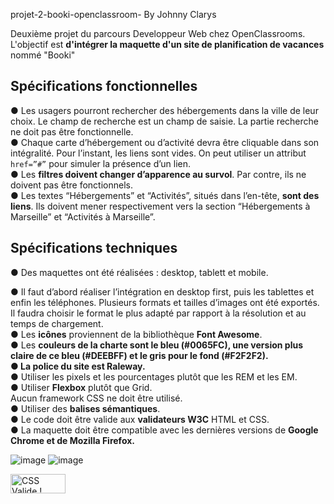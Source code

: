 projet-2-booki-openclassroom- By Johnny Clarys

Deuxième projet du parcours Developpeur Web chez OpenClassrooms. 
L'objectif est __d'intégrer la maquette d'un site de planification de vacances__ nommé "Booki"

## Spécifications fonctionnelles    
● Les usagers pourront rechercher des hébergements dans la ville de
leur choix. Le champ de recherche est un champ de saisie. La partie recherche ne doit pas être fonctionnelle.         
● Chaque carte d’hébergement ou d’activité devra être cliquable dans
son intégralité. Pour l’instant, les liens sont
vides. On peut utiliser un attribut `href=”#”` pour simuler la
présence d’un lien.           
● Les __filtres doivent changer d’apparence au survol__. Par contre, ils ne doivent pas être fonctionnels.     
● Les textes “Hébergements” et “Activités”, situés dans l’en-tête, __sont
des liens__. Ils doivent mener respectivement vers la section
“Hébergements à Marseille” et “Activités à Marseille”.     

## Spécifications techniques        
● Des maquettes ont été réalisées : desktop, tablett et mobile.

   
● Il faut d’abord réaliser l’intégration en desktop first, puis les tablettes et enfin les téléphones.
Plusieurs formats et tailles d’images ont été exportés. Il faudra choisir
le format le plus adapté par rapport à la résolution et au temps de
chargement.    
● Les __icônes__ proviennent de la bibliothèque __Font Awesome__.     
● Les __couleurs de la charte sont le bleu (#0065FC), une version plus
claire de ce bleu (#DEEBFF) et le gris pour le fond (#F2F2F2).      
● La police du site est Raleway.__     
● Utiliser les pixels et les pourcentages plutôt que les
REM et les EM.      
● Utiliser __Flexbox__ plutôt que Grid.    
Aucun framework CSS ne doit être utilisé.    
● Utiliser des __balises sémantiques__.  
● Le code doit être valide aux __validateurs W3C__ HTML et CSS.   
● La maquette doit être compatible avec les dernières versions de
__Google Chrome et de Mozilla Firefox.__   

![image](https://github.com/johnnyClarys/projetagencevoyage/assets/158170498/19ec8a0e-0f03-48d1-a832-160cb1e365ff)
![image](https://github.com/johnnyClarys/projetagencevoyage/assets/158170498/b5b7d233-39f4-468b-ac71-ba97d4244405)

<p>
<a href="http://jigsaw.w3.org/css-validator/check/referer">
    <img style="border:0;width:88px;height:31px"
        src="http://jigsaw.w3.org/css-validator/images/vcss-blue"
        alt="CSS Valide !" />
    </a>
</p>
     



